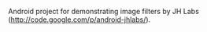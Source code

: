 Android project for demonstrating image filters by JH Labs (http://code.google.com/p/android-jhlabs/).
